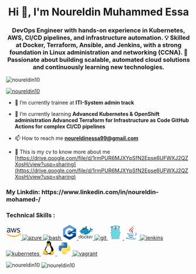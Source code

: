 <h1 align="center">Hi 👋, I'm Noureldin Muhammed Essa</h1>
<h3 align="center">DevOps Engineer with hands-on experience in Kubernetes, AWS, CI/CD pipelines, and infrastructure automation. 💡 Skilled at Docker, Terraform, Ansible, and Jenkins, with a strong foundation in Linux administration and networking (CCNA). 🎯 Passionate about building scalable, automated cloud solutions and continuously learning new technologies.</h3>

<p align="left"> <img src="https://komarev.com/ghpvc/?username=noureldin10&label=Profile%20views&color=0e75b6&style=flat" alt="noureldin10" /> </p>

<p align="left"> <a href="https://github.com/ryo-ma/github-profile-trophy"><img src="https://github-profile-trophy.vercel.app/?username=noureldin10" alt="noureldin10" /></a> </p>

- 🔭 I’m currently trainee at **ITI-System admin track**

- 🌱 I’m currently learning **Advanced Kubernetes & OpenShift administration Advanced Terraform for Infrastructure as Code GitHub Actions for complex CI/CD pipelines**

- 📫 How to reach me **noureldinessa99@gmail.com**

- 📄 This is my cv to know more about me  [https://drive.google.com/file/d/1rmPUR6MJXYpSfN2Epse6UFWXJ2QZXosH/view?usp=sharing](https://drive.google.com/file/d/1rmPUR6MJXYpSfN2Epse6UFWXJ2QZXosH/view?usp=sharing)

<h3 align="left"> My Linkdin: https://www.linkedin.com/in/noureldin-mohamed-/</h3>
<p align="left">
</p>

<h3 align="left"> Technical Skills :</h3>
<p align="left"> <a href="https://aws.amazon.com" target="_blank" rel="noreferrer"> <img src="https://raw.githubusercontent.com/devicons/devicon/master/icons/amazonwebservices/amazonwebservices-original-wordmark.svg" alt="aws" width="40" height="40"/> </a> <a href="https://azure.microsoft.com/en-in/" target="_blank" rel="noreferrer"> <img src="https://www.vectorlogo.zone/logos/microsoft_azure/microsoft_azure-icon.svg" alt="azure" width="40" height="40"/> </a> <a href="https://www.gnu.org/software/bash/" target="_blank" rel="noreferrer"> <img src="https://www.vectorlogo.zone/logos/gnu_bash/gnu_bash-icon.svg" alt="bash" width="40" height="40"/> </a> <a href="https://www.w3schools.com/cpp/" target="_blank" rel="noreferrer"> <img src="https://raw.githubusercontent.com/devicons/devicon/master/icons/cplusplus/cplusplus-original.svg" alt="cplusplus" width="40" height="40"/> </a> <a href="https://www.docker.com/" target="_blank" rel="noreferrer"> <img src="https://raw.githubusercontent.com/devicons/devicon/master/icons/docker/docker-original-wordmark.svg" alt="docker" width="40" height="40"/> </a> <a href="https://git-scm.com/" target="_blank" rel="noreferrer"> <img src="https://www.vectorlogo.zone/logos/git-scm/git-scm-icon.svg" alt="git" width="40" height="40"/> </a> <a href="https://golang.org" target="_blank" rel="noreferrer"> <img src="https://raw.githubusercontent.com/devicons/devicon/master/icons/go/go-original.svg" alt="go" width="40" height="40"/> </a> <a href="https://www.java.com" target="_blank" rel="noreferrer"> <img src="https://raw.githubusercontent.com/devicons/devicon/master/icons/java/java-original.svg" alt="java" width="40" height="40"/> </a> <a href="https://www.jenkins.io" target="_blank" rel="noreferrer"> <img src="https://www.vectorlogo.zone/logos/jenkins/jenkins-icon.svg" alt="jenkins" width="40" height="40"/> </a> <a href="https://kubernetes.io" target="_blank" rel="noreferrer"> <img src="https://www.vectorlogo.zone/logos/kubernetes/kubernetes-icon.svg" alt="kubernetes" width="40" height="40"/> </a> <a href="https://www.linux.org/" target="_blank" rel="noreferrer"> <img src="https://raw.githubusercontent.com/devicons/devicon/master/icons/linux/linux-original.svg" alt="linux" width="40" height="40"/> </a> <a href="https://www.python.org" target="_blank" rel="noreferrer"> <img src="https://raw.githubusercontent.com/devicons/devicon/master/icons/python/python-original.svg" alt="python" width="40" height="40"/> </a> <a href="https://www.vagrantup.com/" target="_blank" rel="noreferrer"> <img src="https://www.vectorlogo.zone/logos/vagrantup/vagrantup-icon.svg" alt="vagrant" width="40" height="40"/> </a> </p>

<p><img align="left" src="https://github-readme-stats.vercel.app/api/top-langs?username=noureldin10&show_icons=true&locale=en&layout=compact" alt="noureldin10" /></p>

<p>&nbsp;<img align="center" src="https://github-readme-stats.vercel.app/api?username=noureldin10&show_icons=true&locale=en" alt="noureldin10" /></p>

